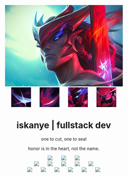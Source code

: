 <div align="center">
  <img border-radius="20%" src="images/background.jpg" />
</div>

<div align="center">
  <img border-radius="20%" src="images/q.png" />
  <img width="20" />
  <img border-radius="20%" src="images/w.png" />
  <img width="20" />
  <img border-radius="20%" src="images/e.png" />
  <img width="20" />
  <img border-radius="20%" src="images/r.png" />
</div>

<h1 align="center">iskanye | fullstack dev</h1>
<p align="center">one to cut, one to seal</p>
<p align="center">honor is in the heart, not the name.</p>

<div align="center">
  <img src="https://skillicons.dev/icons?i=html" />
  <img width="20" />
  <img src="https://skillicons.dev/icons?i=css" />
  <img width="20" />
  <img src="https://skillicons.dev/icons?i=js" />
</div>

<div align="center">
  <img src="https://skillicons.dev/icons?i=cs" />
  <img width="20" />
  <img src="https://skillicons.dev/icons?i=cpp" />
  <img width="20" />
  <img src="https://skillicons.dev/icons?i=go" />
  <img width="20" />
  <img src="https://skillicons.dev/icons?i=python" />
  <img width="20" />
  <img src="https://skillicons.dev/icons?i=java" />
</div>

<div align="center">
  <img src="https://skillicons.dev/icons?i=unity" />
  <img width="20" />
  <img src="https://skillicons.dev/icons?i=godot" />
  <img width="20" />
  <img src="https://skillicons.dev/icons?i=linux" />
  <img width="20" />
  <img src="https://skillicons.dev/icons?i=mysql" />
  <img width="20" />
  <img src="https://skillicons.dev/icons?i=git" />
  <img width="20" />
  <img src="https://skillicons.dev/icons?i=docker" />
</div>
